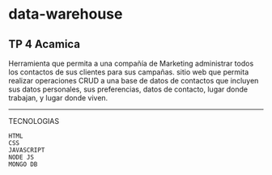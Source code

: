 # data-warehouse
TP 4 Acamica
--------------------------------------------------------------------------------------

Herramienta que permita a una compañía de Marketing administrar todos los contactos de sus clientes para sus campañas.
sitio web que permita realizar operaciones CRUD a una base de datos de contactos que incluyen sus datos personales, sus preferencias, datos de contacto, lugar donde trabajan, y lugar donde viven.

--------------------------------------------------------------------------------------
TECNOLOGIAS

    HTML
    CSS
    JAVASCRIPT
    NODE JS
    MONGO DB
    
